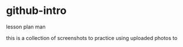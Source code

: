 # github-intro
lesson plan man


this is a collection of screenshots to practice using uploaded photos to 


